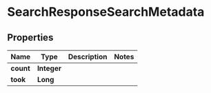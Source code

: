 # SearchResponseSearchMetadata

## Properties
Name | Type | Description | Notes
------------ | ------------- | ------------- | -------------
**count** | **Integer** |  | 
**took** | **Long** |  | 
